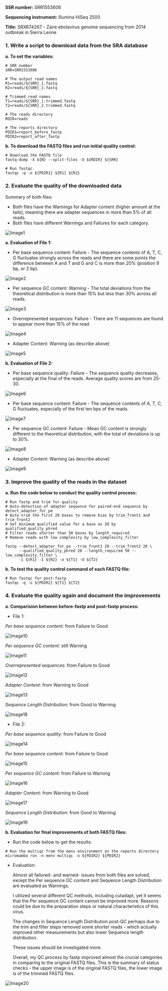 **SSR number:** SRR1553606

**Sequencing instrument:** Illumina HiSeq 2500

**Title:** SRX674267 - Zaire ebolavirus genome sequencing from 2014 outbreak in Sierra Leone


### 1. Write a script to download data from the SRA database

**a. To set the variables:**

```
# SRR number
SRR=SRR1553606

# The output read names
R1=reads/${SRR}_1.fastq
R2=reads/${SRR}_2.fastq

# Trimmed read names
T1=reads/${SRR}_1.trimmed.fastq
T2=reads/${SRR}_2.trimmed.fastq

# The reads directory
RDIR=reads

# The reports directory
PDIR1=report_before_fastp
PDIR2=report_after_fastp
```

**b. To download the FASTQ files and run initial quality control:**

```
# Download the FASTQ file
fastq-dump -X ${N} --split-files -O ${RDIR} ${SRR}

# Run fastqc
fastqc -q -o ${PDIR1} ${R1} ${R2}
```

### 2. Evaluate the quality of the downloaded data

Summary of both files: 
- Both files have the Warnings for Adapter content (higher amount at the tails), meaning there are adapter sequences in more than 5% of all reads.
- Both files have different Warnings and Failures for each category.

![Image1](https://github.com/nhokchihiro/appbio24-tramha/blob/main/Week06/Images/Image1.png)

**a. Evaluation of File 1:**
- Per base sequence content: Failure - The sequence contents of A, T, C, G fluctuates strongly across the reads and there are some points the difference between A and T and G and C is more than 20% (position 9 bp, or 2 bp).

![Image2](https://github.com/nhokchihiro/appbio24-tramha/blob/main/Week06/Images/Image2.png)

- Per sequence GC content: Warning - The total deviations from the theoretical distribution is more than 15% but less than 30% across all reads.

![Image3](https://github.com/nhokchihiro/appbio24-tramha/blob/main/Week06/Images/Image3.png)

- Overrepresented sequences: Failure - There are 11 sequences are found to appear more than 15% of the read.

![Image4](https://github.com/nhokchihiro/appbio24-tramha/blob/main/Week06/Images/Image4.png)

- Adapter Content: Warning (as describe above)

![Image5](https://github.com/nhokchihiro/appbio24-tramha/blob/main/Week06/Images/Image5.png)

**b. Evaluation of File 2:**
- Per base sequence quality: Failure - The sequence quality decreases, especially at the final of the reads. Average quality scores are from 25-30.

![Image6](https://github.com/nhokchihiro/appbio24-tramha/blob/main/Week06/Images/Image6.png)

- Per base sequence content: Failure - The sequence contents of A, T, C, G fluctuates, especially of the first ten bps of the reads.

![Image7](https://github.com/nhokchihiro/appbio24-tramha/blob/main/Week06/Images/Image7.png)

- Per sequence GC content: Failure - Mean GC content is strongly different to the theoretical distribution, with the total of deviations is up to 30%.

![Image8](https://github.com/nhokchihiro/appbio24-tramha/blob/main/Week06/Images/Image8.png)

- Adapter Content: Warning (as describe above)

![Image9](https://github.com/nhokchihiro/appbio24-tramha/blob/main/Week06/Images/Image9.png)

### 3. Improve the quality of the reads in the dataset

**a. Run the code below to conduct the quality control process:**

```
# Run fastp and trim for quality
# Auto-detection of adapter sequence for paired-end sequence by detect_adapter_for_pe
# Auto-trim the first 20 bases to remove bias by trim_front1 and trim_front2
# Set minimum qualified value for a base as 20 by qualified_quality_phred 
# Filter reads shorter than 50 bases by length_required
# Remove reads with low complexity by low_complexity_filter

fastp --detect_adapter_for_pe --trim_front1 20 --trim_front2 20 \
      --qualified_quality_phred 20 --length_required 50 --low_complexity_filter \
      -i ${R1} -I ${R2} -o ${T1} -O ${T2}
```

**b. To test the quality control command of each FASTQ file:**

```
# Run fastqc for post-fastp
fastqc -q -o ${PDIR2} ${T1} ${T2}
```

### 4. Evaluate the quality again and document the improvements

**a. Comparision between before-fastp and post-fastp process:**

- File 1:

*Per base sequence content:* from Failure to Good

![Image10](https://github.com/nhokchihiro/appbio24-tramha/blob/main/Week06/Images/Image10.png)

*Per sequence GC content:* still Warning 

![Image11](https://github.com/nhokchihiro/appbio24-tramha/blob/main/Week06/Images/Image11.png)

*Overrepresented sequences:* from Failure to Good 

![Image12](https://github.com/nhokchihiro/appbio24-tramha/blob/main/Week06/Images/Image12.png)

*Adapter Content:* from Warning to Good

![Image13](https://github.com/nhokchihiro/appbio24-tramha/blob/main/Week06/Images/Image13.png)

*Sequence Length Distribution:* from Good to Warning

![Image18](https://github.com/nhokchihiro/appbio24-tramha/blob/main/Week06/Images/Image18.png)


- File 2:

*Per base sequence quality:* from Failure to Good 

![Image14](https://github.com/nhokchihiro/appbio24-tramha/blob/main/Week06/Images/Image14.png)

*Per base sequence content:* from Failure to Good 

![Image15](https://github.com/nhokchihiro/appbio24-tramha/blob/main/Week06/Images/Image15.png)

*Per sequence GC content:* from Failure to Warning

![Image16](https://github.com/nhokchihiro/appbio24-tramha/blob/main/Week06/Images/Image16.png)

*Adapter Content:* from Warning to Good

![Image17](https://github.com/nhokchihiro/appbio24-tramha/blob/main/Week06/Images/Image17.png)

*Sequence Length Distribution:* from Good to Warning

![Image19](https://github.com/nhokchihiro/appbio24-tramha/blob/main/Week06/Images/Image19.png)


**b. Evaluation for final improvements of both FASTQ files:**

- Run the code below to get the results:

```
# Run the multiqc from the menv environment on the reports directory
micromamba run -n menv multiqc -o ${PDIR2} ${PDIR2}
```

- Evaluation:

  Almost all failured- and warned- issues from both files are solved, except the Per sequence GC content and Sequence Length Distribution are evaluated as Warnings.
  
  I utilized several different QC methods, including cutadapt, yet it seems that the Per sequence GC content cannot be improved more. Reasons could be due to the preparation steps or natural characteristics of this virus.
  
  The changes in Sequence Length Distribution post-QC perhaps due to the trim and filter steps removed some shorter reads - which actually improved other measurements but also lower Sequence length distribution.
  
  These issues should be investigated more.
  
  Overall, my QC process by fastp improved almost the crucial categories in comparing to the original FASTQ files. This is the summary of status checks - the upper image is of the original FASTQ files, the lower image is of the trimmed FASTQ files.

![Image20](https://github.com/nhokchihiro/appbio24-tramha/blob/main/Week06/Images/Image20.png)
  


